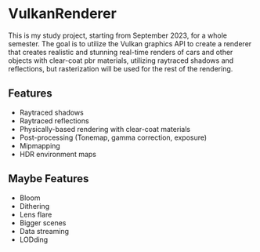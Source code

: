 # VulkanRenderer

This is my study project, starting from September 2023, for a whole semester. The goal is to utilize the Vulkan graphics API to create a renderer that creates realistic and stunning real-time renders of cars and other objects with clear-coat pbr materials, utilizing raytraced shadows and reflections, but rasterization will be used for the rest of the rendering.

## Features
- Raytraced shadows
- Raytraced reflections
- Physically-based rendering with clear-coat materials
- Post-processing (Tonemap, gamma correction, exposure)
- Mipmapping
- HDR environment maps

## Maybe Features
- Bloom
- Dithering
- Lens flare
- Bigger scenes
- Data streaming
- LODding
